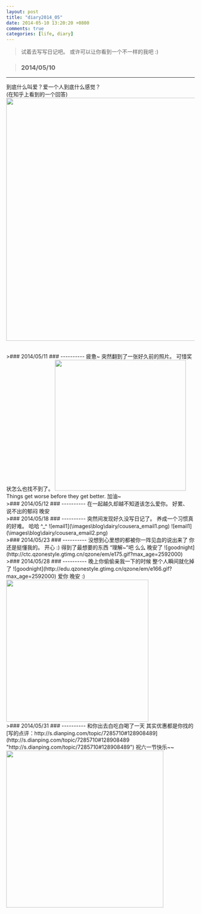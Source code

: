 ```yaml
---
layout: post
title: "diary2014_05"
date: 2014-05-10 13:20:20 +0800
comments: true
categories: [life, diary]
---
```


> 试着去写写日记吧。 或许可以让你看到一个不一样的我吧 :)
<!--more-->

>### 2014/05/10 ###
----------
到底什么叫爱？爱一个人到底什么感觉？  
(在知乎上看到的一个回答)      
<img src="\images\blog\dairy\2014-05-10_zhihu1.jpg"  width="650" />     
   
<br>
>### 2014/05/11 ###
----------
疲惫~   
突然翻到了一张好久前的照片。   
可惜奖状怎么也找不到了。  
<img src="\images\blog\dairy\2014-05-12_150132.jpg"  width="350" />  
Things get worse before they get better.   
加油~   
   
<br>
>### 2014/05/12 ###
----------
在一起越久却越不知道该怎么爱你。  
好累、    
说不出的郁闷     
晚安    
   
<br>
>### 2014/05/18 ###
----------
突然间发现好久没写日记了。    
养成一个习惯真的好难。    
哈哈 ^_^   
![email1](\images\blog\dairy/cousera_email1.png)      
![email1](\images\blog\dairy/cousera_email2.png)    
   
<br>
>### 2014/05/23 ###
----------     
没想到心里想的都被你一阵见血的说出来了      
你还是挺懂我的。        
开心 :)    
得到了最想要的东西 “理解~”吧         
么么   晚安了
![goodnight](http://ctc.qzonestyle.gtimg.cn/qzone/em/e175.gif?max_age=2592000)    
   
<br>
>### 2014/05/28 ###
----------    
晚上你偷偷亲我一下的时候  整个人瞬间就化掉了 ![goodnight](http://edu.qzonestyle.gtimg.cn/qzone/em/e166.gif?max_age=2592000)      
爱你 晚安 :)   
<img src="/images/blog/dairy/MicroMsg635345928797230000.jpg"  width="380" />
   
<br>
>### 2014/05/31 ###
----------    
和你出去白吃白喝了一天    
其实优惠都是你找的   
[写的点评：http://s.dianping.com/topic/7285710#128908489](http://s.dianping.com/topic/7285710#128908489 "http://s.dianping.com/topic/7285710#128908489")        
祝六一节快乐~~    
<img src="\images\blog\dairy/140531_fake.jpg"  width="420" />

